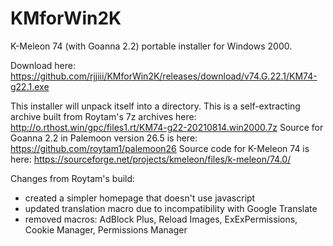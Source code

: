 # KMforWin2K
K-Meleon 74 (with Goanna 2.2) portable installer for Windows 2000. 

Download here:
https://github.com/rjjiii/KMforWin2K/releases/download/v74.G.22.1/KM74-g22.1.exe

This installer will unpack itself into a directory. This is a self-extracting archive built from Roytam's 7z archives here: http://o.rthost.win/gpc/files1.rt/KM74-g22-20210814.win2000.7z
Source for Goanna 2.2 in Palemoon version 26.5 is here: https://github.com/roytam1/palemoon26
Source code for K-Meleon 74 is here: https://sourceforge.net/projects/kmeleon/files/k-meleon/74.0/

Changes from Roytam's build:
- created a simpler homepage that doesn't use javascript
- updated translation macro due to incompatibility with Google Translate
- removed macros: AdBlock Plus, Reload Images, ExExPermissions, Cookie Manager, Permissions Manager
